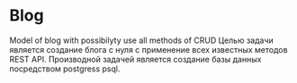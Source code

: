 # Blog
Model of blog with possibilyty use all methods of CRUD
 Целью задачи является создание блога с нуля с применение всех известных методов REST API.  Производной задачей является создание базы данных посредством postgress  psql.
